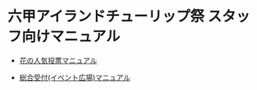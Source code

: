 # 六甲アイランドチューリップ祭 スタッフ向けマニュアル

* [花の人気投票マニュアル](https://docs.google.com/document/d/1FJqn_PnL5s5cDCjt5hTgzwfIxFN9FzUF/edit?usp=sharing&ouid=114346064202977695359&rtpof=true&sd=true)

* [総合受付(イベント広場)マニュアル](https://docs.google.com/document/d/1zMl0nT9hR6lQABcvBmE9Qr6TCMm_goYZ/edit?usp=sharing&ouid=114346064202977695359&rtpof=true&sd=true)



